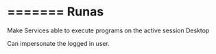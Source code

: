 =======
Runas
=====

Make Services able to execute programs on the active session Desktop

Can impersonate the logged in user.



